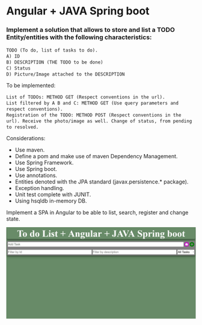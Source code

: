 # Angular + JAVA Spring boot
 
### Implement a solution that allows to store and list a TODO Entity/entities with the following characteristics: 

```
TODO (To do, list of tasks to do). 
A) ID 
B) DESCRIPTION (THE TODO to be done) 
C) Status 
D) Picture/Image attached to the DESCRIPTION
```

To be implemented: 

```
List of TODOs: METHOD GET (Respect conventions in the url).
List filtered by A B and C: METHOD GET (Use query parameters and respect conventions).
Registration of the TODO: METHOD POST (Respect conventions in the url). Receive the photo/image as well. Change of status, from pending to resolved.
```

Considerations: 
- Use maven.
- Define a pom and make use of maven Dependency Management. 
- Use Spring Framework. 
- Use Spring boot. 
- Use annotations. 
- Entities denoted with the JPA standard (javax.persistence.* package). 
- Exception handling. 
- Unit test complete with JUNIT. 
- Using hsqldb in-memory DB.

Implement a SPA in Angular to be able to list, search, register and change state. 

![](https://github.com/Fernack/mavha/blob/master/demo.gif)
